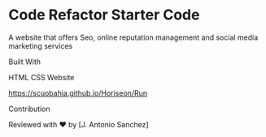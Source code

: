 # Code Refactor Starter Code
A website that offers Seo, online reputation management and social media marketing services

Built With

HTML
CSS
Website

https://scuobahia.github.io/Horiseon/Run

Contribution

Reviewed with ❤️ by [J. Antonio Sanchez]

